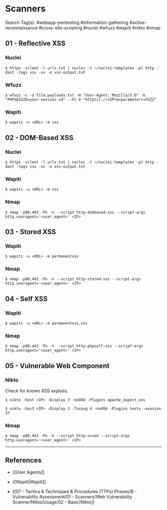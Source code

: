# Scanners

Search Tag(s): #webapp-pentesting #information-gathering #active-reconnaissance #cross-site-scripting #nuclei #wfuzz #wapiti #nikto #nmap

## 01 - Reflective XSS

### Nuclei

```
$ httpx -silent -l urls.txt | nuclei -t ~/nuclei-templates -pt http -dast -tags xss -vv -o xss-output.txt
```

### Wfuzz

```
$ wfuzz -c -z file,payloads.txt -H "User-Agent: Mozilla/5.0" -b "PHPSESSID=your-session-id" --hl 0 "http[s]://<IP>&<parameter>=FUZZ"
```

### Wapiti

```
$ wapiti -u <URL> -m xss
```

## 02 - DOM-Based XSS

### Nuclei

```
$ httpx -silent -l urls.txt | nuclei -t ~/nuclei-templates -pt http -dast -tags xss -vv -o xss-output.txt
```

### Wapiti

```
$ wapiti -u <URL> -m xss
```

### Nmap

```
$ nmap -p80,443 -Pn -n --script http-dombased-xss --script-args http.useragent='<user_agent>' <IP>
```

## 03 - Stored XSS

### Wapiti

```
$ wapiti -u <URL> -m permanentxss
```

### Nmap

```
$ nmap -p80,443 -Pn -n --script http-stored-xss --script-args http.useragent='<user_agent>' <IP>
```

## 04 - Self XSS

### Wapiti

```
$ wapiti -u <URL> -m permanentxss,xss
```

### Nmap

```
$ nmap -p80,443 -Pn -n --script http-phpself-xss --script-args http.useragent='<user_agent>' <IP>
```

## 05 - Vulnerable Web Component

### Nikto

Check for known XSS exploits.

```
$ nikto -host <IP> -Display 3 -no404 -Plugins apache_expect_xss

$ nikto -host <IP> -Display 3 -Tuning 4 -no404 -Plugins tests -evasion 37
```

### Nmap

```
$ nmap -p80,443 -Pn -n --script http-xssed --script-args http.useragent='<user_agent>' <IP>
```

---
## References

- [[User Agents]]

- [[Wapiti|Wapiti]]

- [[07 - Tactics & Techniques & Procedures (TTPs) Phases/B - Vulnerability Assessment/01 - Scanners/Web Vulnerability Scanner/Nikto/Usage/02 - Basic|Nikto]]